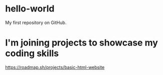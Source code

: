 # hello-world
My first repository on GitHub.
# I'm joining projects to showcase my coding skills

https://roadmap.sh/projects/basic-html-website
